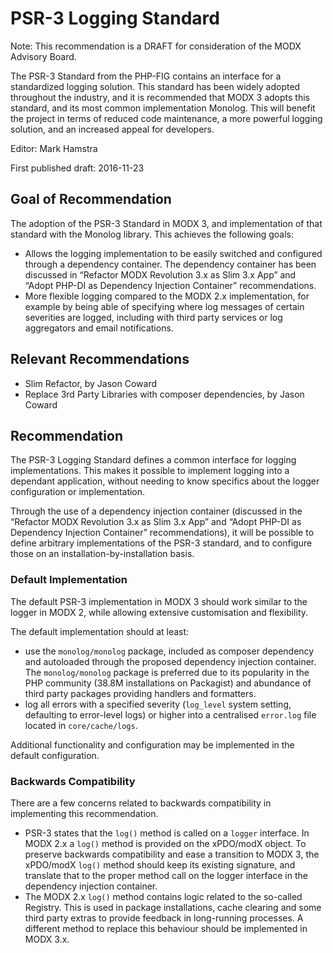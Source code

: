 # PSR-3 Logging Standard

Note: This recommendation is a DRAFT for consideration of the MODX Advisory Board. 

The PSR-3 Standard from the PHP-FIG contains an interface for a standardized logging solution. This standard has been widely adopted throughout the industry, and it is recommended that MODX 3 adopts this standard, and its most common implementation Monolog. This will benefit the project in terms of reduced code maintenance, a more powerful logging solution, and an increased appeal for developers.  

Editor: Mark Hamstra

First published draft: 2016-11-23


## Goal of Recommendation

The adoption of the PSR-3 Standard in MODX 3, and implementation of that standard with the Monolog library. This achieves the following goals:

- Allows the logging implementation to be easily switched and configured through a dependency container. The dependency container has been discussed in “Refactor MODX Revolution 3.x as Slim 3.x App” and “Adopt PHP-DI as Dependency Injection Container” recommendations. 
- More flexible logging compared to the MODX 2.x implementation, for example by being able of specifying where log messages of certain severities are logged, including with third party services or log aggregators and email notifications.

## Relevant Recommendations

- Slim Refactor, by Jason Coward
- Replace 3rd Party Libraries with composer dependencies, by Jason Coward

## Recommendation

The PSR-3 Logging Standard defines a common interface for logging implementations. This makes it possible to implement logging into a dependant application, without needing to know specifics about the logger configuration or implementation. 

Through the use of a dependency injection container (discussed in the “Refactor MODX Revolution 3.x as Slim 3.x App” and “Adopt PHP-DI as Dependency Injection Container” recommendations), it will be possible to define arbitrary implementations of the PSR-3 standard, and to configure those on an installation-by-installation basis. 

### Default Implementation

The default PSR-3 implementation in MODX 3 should work similar to the logger in MODX 2, while allowing extensive customisation and flexibility. 

The default implementation should at least:

- use the `monolog/monolog` package, included as composer dependency and autoloaded through the proposed dependency injection container. The `monolog/monolog` package is preferred due to its popularity in the PHP community (38.8M installations on Packagist) and abundance of third party packages providing handlers and formatters.
- log all errors with a specified severity (`log_level` system setting, defaulting to error-level logs) or higher into a centralised `error.log` file located in `core/cache/logs`.

Additional functionality and configuration may be implemented in the default configuration.

### Backwards Compatibility

There are a few concerns related to backwards compatibility in implementing this recommendation. 

- PSR-3 states that the `log()` method is called on a `logger` interface. In MODX 2.x a `log()` method is provided on the xPDO/modX object. To preserve backwards compatibility and ease a transition to MODX 3, the xPDO/modX `log()` method should keep its existing signature, and translate that to the proper method call on the logger interface in the dependency injection container. 
- The MODX 2.x `log()` method contains logic related to the so-called Registry. This is used in package installations, cache clearing and some third party extras to provide feedback in long-running processes. A different method to replace this behaviour should be implemented in MODX 3.x. 

